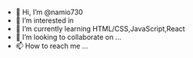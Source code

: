 - 👋 Hi, I’m @namio730
- 👀 I’m interested in 
- 🌱 I’m currently learning HTML/CSS,JavaScript,React
- 💞️ I’m looking to collaborate on ...
- 📫 How to reach me ...

<!---
namio730/namio730 is a ✨ special ✨ repository because its `README.md` (this file) appears on your GitHub profile.
You can click the Preview link to take a look at your changes.
--->

